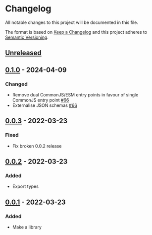 # Changelog

All notable changes to this project will be documented in this file.

The format is based on [Keep a Changelog](https://keepachangelog.com/en/1.0.0/)
and this project adheres to [Semantic Versioning](https://semver.org/spec/v2.0.0.html).

## [Unreleased]

## [0.1.0] - 2024-04-09
### Changed
- Remove dual CommonJS/ESM entry points in favour of single CommonJS entry point [#66](https://github.com/cucumber/cucumber-json-converter/pull/66)
- Externalise JSON schemas [#66](https://github.com/cucumber/cucumber-json-converter/pull/66)

## [0.0.3] - 2022-03-23
### Fixed
- Fix broken 0.0.2 release

## [0.0.2] - 2022-03-23
### Added
- Export types

## [0.0.1] - 2022-03-23
### Added
- Make a library

[Unreleased]: https://github.com/cucumber/cucumber-json-converter/compare/v0.1.0...HEAD
[0.1.0]: https://github.com/cucumber/cucumber-json-converter/compare/v0.0.3...v0.1.0
[0.0.3]: https://github.com/cucumber/cucumber-json-converter/compare/v0.0.2...v0.0.3
[0.0.2]: https://github.com/cucumber/cucumber-json-converter/compare/v0.0.1...v0.0.2
[0.0.1]: https://github.com/cucumber/cucumber-json-converter/compare/c7c6e23894d5becc0c99e74564489c806c71cfa8...v0.0.1
